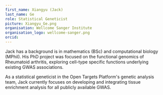 ```yaml
---
first_name: Xiangyu (Jack)
last_name: Ge
role: Statistical Geneticist
picture: Xiangyu_Ge.png
organisation: Wellcome Sanger Institute
organisation_logo: wellcome-sanger.png
orcid:
---
```


Jack has a background is in mathematics (BSc) and computational biology (MPhil). His PhD project was focused on the functional genomics of Rheumatoid arthritis, exploring cell-type specific functions underlying existing GWAS associations.

As a statistical geneticist in the Open Targets Platform's genetic analysis team, Jack currently focuses on developing and integrating tissue enrichment analysis for all publicly available GWAS.
